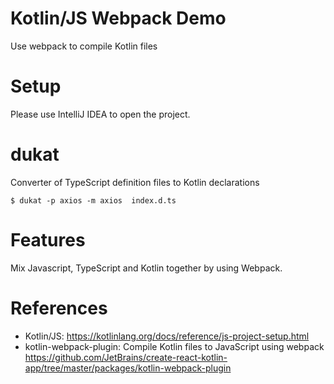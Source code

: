 Kotlin/JS Webpack Demo
======================

Use webpack to compile Kotlin files

# Setup

Please use IntelliJ IDEA to open the project.

# dukat

Converter of TypeScript definition files to Kotlin declarations

```
$ dukat -p axios -m axios  index.d.ts
```

# Features

Mix Javascript, TypeScript and Kotlin together by using Webpack.

# References

* Kotlin/JS: https://kotlinlang.org/docs/reference/js-project-setup.html
* kotlin-webpack-plugin: Compile Kotlin files to JavaScript using webpack https://github.com/JetBrains/create-react-kotlin-app/tree/master/packages/kotlin-webpack-plugin
